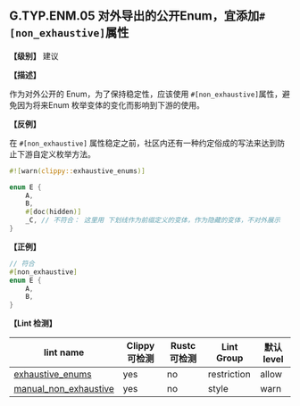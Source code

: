 ## G.TYP.ENM.05 对外导出的公开Enum，宜添加`#[non_exhaustive]`属性

**【级别】** 建议

**【描述】**

作为对外公开的 Enum，为了保持稳定性，应该使用 `#[non_exhaustive]`属性，避免因为将来Enum 枚举变体的变化而影响到下游的使用。


**【反例】**

在 `#[non_exhaustive]` 属性稳定之前，社区内还有一种约定俗成的写法来达到防止下游自定义枚举方法。

```rust
#![warn(clippy::exhaustive_enums)]

enum E {
    A,
    B,
    #[doc(hidden)]
    _C, // 不符合： 这里用 下划线作为前缀定义的变体，作为隐藏的变体，不对外展示
}
```

**【正例】**

```rust
// 符合
#[non_exhaustive]
enum E {
    A,
    B,
}
```

**【Lint 检测】**

| lint name                                                                                      | Clippy 可检测 | Rustc 可检测 | Lint Group  | 默认level |
| ---------------------------------------------------------------------------------------------- | ------------- | ------------ | ----------- | --------- |
| [exhaustive_enums](https://rust-lang.github.io/rust-clippy/master/#exhaustive_enums)           | yes           | no           | restriction | allow     |
| [manual_non_exhaustive](https://rust-lang.github.io/rust-clippy/master/#manual_non_exhaustive) | yes           | no           | style       | warn      |



